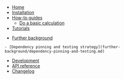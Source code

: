 <!---
Navigation specification

See https://oprypin.github.io/mkdocs-literate-nav/
-->
- [Home](index.md)
- [Installation](installation.md)
- [How-to guides](how-to-guides/index.md)
    - [Do a basic calculation](how-to-guides/basic-calculation.md)
- [Tutorials](tutorials/index.md)
<!---
    - [Initial tutorial](tutorials/initial-tutorial.py)
-->
- [Further background](further-background/index.md)
<!--- 
    - [Sensitivity](further-background/sensitivity-analysis.py)
    - [Development ideas](further-background/development.py)
-->
    - [Dependency pinning and testing strategy](further-background/dependency-pinning-and-testing.md)
- [Development](development.md)
- [API reference](api/gradient_aware_harmonisation/)
- [Changelog](changelog.md)
